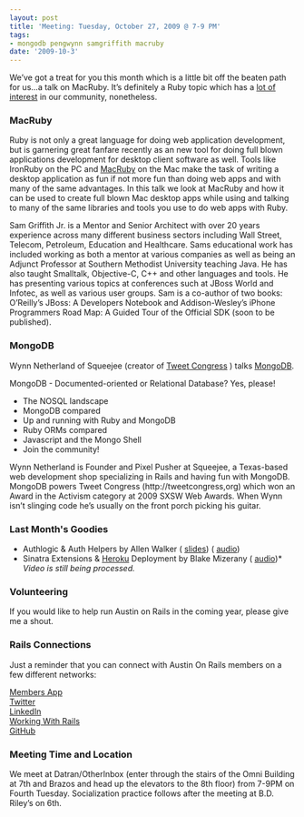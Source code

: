 ```yaml
---
layout: post
title: 'Meeting: Tuesday, October 27, 2009 @ 7-9 PM'
tags:
- mongodb pengwynn samgriffith macruby
date: '2009-10-3'
---
```

We’ve got a treat for you this month which is a little bit off the beaten path for us…a talk on MacRuby. It’s definitely a Ruby topic which has a [lot of interest](http://twtpoll.com/wjdlid) in our community, nonetheless.

### MacRuby

Ruby is not only a great language for doing web application development, but is garnering great fanfare recently as an new tool for doing full blown applications development for desktop client software as well. Tools like IronRuby on the PC and [MacRuby](http://www.macruby.org/) on the Mac make the task of writing a desktop application as fun if not more fun than doing web apps and with many of the same advantages. In this talk we look at MacRuby and how it can be used to create full blown Mac desktop apps while using and talking to many of the same libraries and tools you use to do web apps with Ruby. 

Sam Griffith Jr. is a Mentor and Senior Architect with over 20 years experience across many different business sectors including Wall Street, Telecom, Petroleum, Education and Healthcare. Sams educational work has included working as both a mentor at various companies as well as being an Adjunct Professor at Southern Methodist University teaching Java. He has also taught Smalltalk, Objective-C, C++ and other languages and tools. He has presenting various topics at conferences such at JBoss World and Infotec, as well as various user groups. Sam is a co-author of two books: O’Reilly’s JBoss: A Developers Notebook and Addison-Wesley’s iPhone Programmers Road Map: A Guided Tour of the Official SDK (soon to be published).

### MongoDB

Wynn Netherland of Squeejee (creator of [Tweet Congress](http://tweetcongress.org/) ) talks [MongoDB](http://www.mongodb.org).

MongoDB - Documented-oriented or Relational Database? Yes, please!

- The NOSQL landscape
- MongoDB compared
- Up and running with Ruby and MongoDB
- Ruby ORMs compared
- Javascript and the Mongo Shell
- Join the community!

Wynn Netherland is Founder and Pixel Pusher at Squeejee, a Texas-based web development shop specializing in Rails and having fun with MongoDB. MongoDB powers Tweet Congress (http://tweetcongress,org) which won an Award in the Activism category at 2009 SXSW Web Awards. When Wynn isn’t slinging code he’s usually on the front porch picking his guitar.

### Last Month's Goodies

- Authlogic & Auth Helpers by Allen Walker ( [slides](https://github.com/austinonrails/Meetings/raw/master/2009/authlogic_and_auth_helpers.pdf)) ( [audio](https://github.com/austinonrails/Meetings/raw/master/2009/allen-walker-authlogic-20090922.mp3))
- Sinatra Extensions & [Heroku](http://heroku.com/) Deployment by Blake Mizerany ( [audio](https://github.com/austinonrails/Meetings/raw/master/2009/blake-mizerany-sinatra-extensions-20090922.mp3))\* _Video is still being processed._

### Volunteering

If you would like to help run Austin on Rails in the coming year, please give me a shout.

### Rails Connections

Just a reminder that you can connect with Austin On Rails members on a few different networks:

[Members App](http://members.austinonrails.org)  
 [Twitter](http://twitter.com/austinonrails)  
 [LinkedIn](http://www.linkedin.com/groups?gid=37006)  
 [Working With Rails](http://www.workingwithrails.com/group/4451-austin-on-rails)  
 [GitHub](http://github.com/austinonrails)

### Meeting Time and Location

We meet at Datran/OtherInbox (enter through the stairs of the Omni Building at 7th and Brazos and head up the elevators to the 8th floor) from 7-9PM on Fourth Tuesday. Socialization practice follows after the meeting at B.D. Riley’s on 6th.

